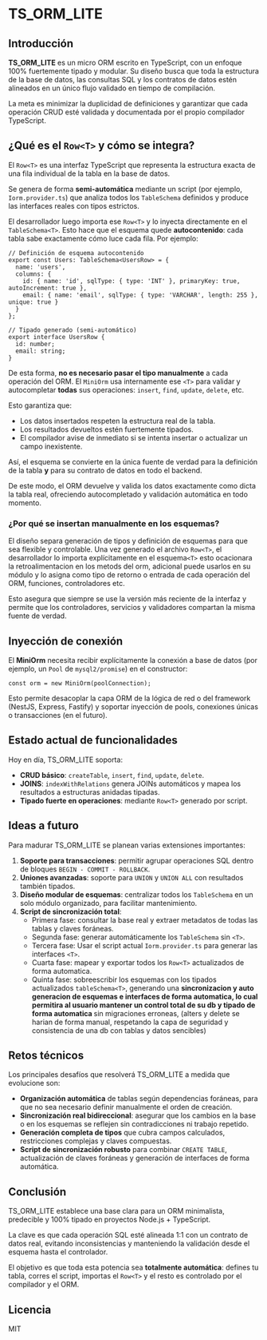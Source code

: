 <!DOCTYPE html>
<html lang="es">

<body>

<h1>TS_ORM_LITE</h1>

<h2>Introducción</h2>
<p><strong>TS_ORM_LITE</strong> es un micro ORM escrito en TypeScript, con un enfoque 100% fuertemente tipado y modular.
Su diseño busca que toda la estructura de la base de datos, las consultas SQL y los contratos de datos estén alineados en un único flujo validado en tiempo de compilación.</p>

<p>La meta es minimizar la duplicidad de definiciones y garantizar que cada operación CRUD esté validada y documentada por el propio compilador TypeScript.</p>

<h2>¿Qué es el <code>Row&lt;T&gt;</code> y cómo se integra?</h2>

<p>El <code>Row&lt;T&gt;</code> es una interfaz TypeScript que representa la estructura exacta de una fila individual de la tabla en la base de datos.</p>

<p>Se genera de forma <strong>semi-automática</strong> mediante un script (por ejemplo, <code>Iorm.provider.ts</code>) que analiza todos los <code>TableSchema</code> definidos y produce las interfaces reales con tipos estrictos.</p>

<p>El desarrollador luego importa ese <code>Row&lt;T&gt;</code> y lo inyecta directamente en el <code>TableSchema&lt;T&gt;</code>.  
Esto hace que el esquema quede <strong>autocontenido</strong>: cada tabla sabe exactamente cómo luce cada fila.  
Por ejemplo:</p>

<pre><code>// Definición de esquema autocontenido
export const Users: TableSchema&lt;UsersRow&gt; = {
  name: 'users',
  columns: {
    id: { name: 'id', sqlType: { type: 'INT' }, primaryKey: true, autoIncrement: true },
    email: { name: 'email', sqlType: { type: 'VARCHAR', length: 255 }, unique: true }
  }
};

// Tipado generado (semi-automático)
export interface UsersRow {
  id: number;
  email: string;
}</code></pre>

<p>De esta forma, <strong>no es necesario pasar el tipo manualmente</strong> a cada operación del ORM.  
El <code>MiniOrm</code> usa internamente ese <code>&lt;T&gt;</code> para validar y autocompletar <strong>todas</strong> sus operaciones:
<code>insert</code>, <code>find</code>, <code>update</code>, <code>delete</code>, etc.</p>

<p>Esto garantiza que:</p>
<ul>
  <li>Los datos insertados respeten la estructura real de la tabla.</li>
  <li>Los resultados devueltos estén fuertemente tipados.</li>
  <li>El compilador avise de inmediato si se intenta insertar o actualizar un campo inexistente.</li>
</ul>

<p>Así, el esquema se convierte en la única fuente de verdad para la definición de la tabla <strong>y</strong> para su contrato de datos en todo el backend.</p>


<p>De este modo, el ORM devuelve y valida los datos exactamente como dicta la tabla real, ofreciendo autocompletado y validación automática en todo momento.</p>

<h3>¿Por qué se insertan manualmente en los esquemas?</h3>
<p>El diseño separa generación de tipos y definición de esquemas para que sea flexible y controlable.  
Una vez generado el archivo <code>Row&lt;T&gt;</code>, el desarrollador lo importa explícitamente en el esquema<code>&lt;T&gt;</code> esto ocacionara la retroalimentacion en los metods del orm, adicional puede usarlos en su módulo y lo asigna como tipo de retorno o entrada de cada operación del ORM, funciones, controladores etc.</p>

<p>Esto asegura que siempre se use la versión más reciente de la interfaz y permite que los controladores, servicios y validadores compartan la misma fuente de verdad.</p>

<h2>Inyección de conexión</h2>
<p>El <strong>MiniOrm</strong> necesita recibir explícitamente la conexión a base de datos (por ejemplo, un <code>Pool</code> de <code>mysql2/promise</code>) en el constructor:</p>

<pre><code>const orm = new MiniOrm(poolConnection);</code></pre>

<p>Esto permite desacoplar la capa ORM de la lógica de red o del framework (NestJS, Express, Fastify) y soportar inyección de pools, conexiones únicas o transacciones (en el futuro).</p>

<h2>Estado actual de funcionalidades</h2>
<p>Hoy en día, TS_ORM_LITE soporta:</p>
<ul>
  <li><strong>CRUD básico</strong>: <code>createTable</code>, <code>insert</code>, <code>find</code>, <code>update</code>, <code>delete</code>.</li>
  <li><strong>JOINS</strong>: <code>indexWithRelations</code> genera JOINs automáticos y mapea los resultados a estructuras anidadas tipadas.</li>
  <li><strong>Tipado fuerte en operaciones</strong>: mediante <code>Row&lt;T&gt;</code> generado por script.</li>
</ul>

<h2>Ideas a futuro</h2>
<p>Para madurar TS_ORM_LITE se planean varias extensiones importantes:</p>
<ol>
  <li><strong>Soporte para transacciones</strong>: permitir agrupar operaciones SQL dentro de bloques <code>BEGIN - COMMIT - ROLLBACK</code>.</li>
  <li><strong>Uniones avanzadas</strong>: soporte para <code>UNION</code> y <code>UNION ALL</code> con resultados también tipados.</li>
  <li><strong>Diseño modular de esquemas</strong>: centralizar todos los <code>TableSchema</code> en un solo módulo organizado, para facilitar mantenimiento.</li>
  <li><strong>Script de sincronización total</strong>:
    <ul>
      <li>Primera fase: consultar la base real y extraer metadatos de todas las tablas y claves foráneas.</li>
      <li>Segunda fase: generar automáticamente los <code>TableSchema</code> sin <code>&lt;T&gt;</code>.</li>
       <li>Tercera fase: Usar el script actual <code>Iorm.provider.ts</code> para generar las interfaces <code>&lt;T&gt;</code>.</li>
      <li>Cuarta fase: mapear y exportar todos los <code>Row&lt;T&gt;</code> actualizados de forma automatica.</li>
      <li>Quinta fase: sobreescribir los esquemas con los tipados actualizados <code>tableSchema&lt;T&gt;</code>, generando una <strong> sincronizacion y auto generacion de esquemas e interfaces de forma automatica, lo cual permitira al usuario mantener un control total de su db y tipado de forma automatica </Strong> sin migraciones erroneas, (alters y delete se harian de forma manual, respetando la capa de seguridad y consistencia de una db con tablas y datos sencibles)</li>
    </ul>
  </li>
</ol>

<h2>Retos técnicos</h2>
<p>Los principales desafíos que resolverá TS_ORM_LITE a medida que evolucione son:</p>
<ul>
  <li><strong>Organización automática</strong> de tablas según dependencias foráneas, para que no sea necesario definir manualmente el orden de creación.</li>
  <li><strong>Sincronización real bidireccional</strong>: asegurar que los cambios en la base o en los esquemas se reflejen sin contradicciones ni trabajo repetido.</li>
  <li><strong>Generación completa de tipos</strong> que cubra campos calculados, restricciones complejas y claves compuestas.</li>
  <li><strong>Script de sincronización robusto</strong> para combinar <code>CREATE TABLE</code>, actualización de claves foráneas y generación de interfaces de forma automática.</li>
</ul>

<h2>Conclusión</h2>
<p>TS_ORM_LITE establece una base clara para un ORM minimalista, predecible y 100% tipado en proyectos Node.js + TypeScript.</p>

<p>La clave es que cada operación SQL esté alineada 1:1 con un contrato de datos real, evitando inconsistencias y manteniendo la validación desde el esquema hasta el controlador.</p>

<p>El objetivo es que toda esta potencia sea <strong>totalmente automática</strong>: defines tu tabla, corres el script, importas el <code>Row&lt;T&gt;</code> y el resto es controlado por el compilador y el ORM.</p>

<h2>Licencia</h2>
<p>MIT</p>

</body>
</html>
